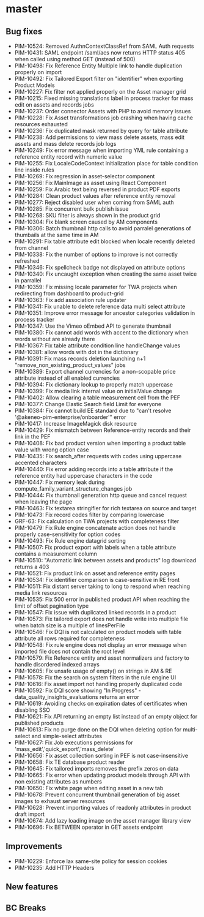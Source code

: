 # master

## Bug fixes

- PIM-10524: Removed AuthnContextClassRef from SAML Auth requests
- PIM-10431: SAML endpoint /saml/acs now returns HTTP status 405 when called using method GET (instead of 500)
- PIM-10498: Fix Reference Entity Multiple link to handle duplication properly on import
- PIM-10492: Fix Tailored Export filter on "identifier" when exporting Product Models
- PIM-10227: Fix filter not applied properly on the Asset manager grid
- PIM-10215: Fixed missing translations label in process tracker for mass edit on assets and records jobs
- PIM-10237: Order connector Assets with PHP to avoid memory issues
- PIM-10228: Fix Asset transformations job crashing when having cache resources exhausted
- PIM-10236: Fix duplicated mask returned by query for table attribute
- PIM-10238: Add permissions to view mass delete assets, mass edit assets and mass delete records job logs
- PIM-10249: Fix error message when importing YML rule containing a reference entity record with numeric value
- PIM-10255: Fix LocaleCodeContext initialization place for table condition line inside rules
- PIM-10269: Fix regression in asset-selector component
- PIM-10256: Fix MainImage as asset using React Component
- PIM-10259: Fix Arabic text being reversed in product PDF exports
- PIM-10284: Clean product values after reference entity removal
- PIM-10277: Reject disabled user when coming from SAML auth
- PIM-10285: Fix concurrent bulk publish issue
- PIM-10268: SKU filter is always shown in the product grid
- PIM-10304: Fix blank screen caused by AM components
- PIM-10306: Batch thumbnail http calls to avoid parralel generations of thumbails at the same time in AM
- PIM-10291: Fix table attribute edit blocked when locale recently deleted from channel
- PIM-10338: Fix the number of options to improve is not correctly refreshed
- PIM-10346: Fix spellcheck badge not displayed on attribute options
- PIM-10340: Fix uncaught exception when creating the same asset twice in parrallel
- PIM-10359: Fix missing locale parameter for TWA projects when redirecting from dashboard to product-grid
- PIM-10363: Fix add association rule updater
- PIM-10341: Fix unable to delete reference data multi select attribute
- PIM-10351: Improve error message for ancestor categories validation in process tracker
- PIM-10347: Use the Vimeo oEmbed API to generate thumbnail
- PIM-10380: Fix cannot add words with accent to the dictionary when words without are already there
- PIM-10367: Fix table attribute condition line handleChange values
- PIM-10381: allow words with dot in the dictionary
- PIM-10391: Fix mass records deletion launching n+1 "remove_non_existing_product_values" jobs
- PIM-10389: Export channel currencies for a non-scopable price attribute instead of all enabled currencies
- PIM-10394: Fix dictionary lookup to properly match uppercase
- PIM-10399: Fix media link internal value on initialValue change
- PIM-10402: Allow clearing a table measurement cell from the PEF
- PIM-10377: Change Elastic Search field Limit for everyone
- PIM-10384: Fix cannot build EE standard due to "can't resolve '@akeneo-pim-enterprise/onboarder'" error
- PIM-10417: Increase ImageMagick disk resource
- PIM-10429: Fix mismatch between Reference-entity records and their link in the PEF
- PIM-10408: Fix bad product version when importing a product table value with wrong option case
- PIM-10435: Fix search_after requests with codes using uppercase accented characters
- PIM-10440: Fix error adding records into a table attribute if the reference entity had uppercase characters in the code
- PIM-10447: Fix memory leak during compute_family_variant_structure_changes job
- PIM-10444: Fix thumbnail generation http queue and cancel request when leaving the page
- PIM-10463: Fix textarea stringifier for rich textarea on source and target
- PIM-10473: Fix record codes filter by comparing lowercase
- GRF-63: Fix calculation on TWA projects with completeness filter
- PIM-10479: Fix Rule engine concatenate action does not handle properly case-sensitivity for option codes
- PIM-10493: Fix Rule engine datagrid sorting
- PIM-10507: Fix product export with labels when a table attribute contains a measurement column
- PIM-10510: "Automatic link between assets and products" log download returns a 403
- PIM-10521: Fix product link on asset and reference entity pages
- PIM-10534: Fix identifier comparison is case-sensitive in RE front
- PIM-10511: Fix distant server taking to long to respond when reaching media link resources 
- PIM-10535: Fix 500 error in published product API when reaching the limit of offset pagination type
- PIM-10547: Fix issue with duplicated linked records in a product
- PIM-10573: Fix tailored export does not handle write into multiple file when batch size is a multiple of linesPerFile
- PIM-10546: Fix DQI is not calculated on product models with table attribute all rows required for completeness
- PIM-10548: Fix rule engine does not display an error message when imported file does not contain the root level
- PIM-10579: Fix Reference entity and asset normalizers and factory to handle disordered indexed arrays
- PIM-10605: Fix unsafe usage of empty() on strings in AM & RE
- PIM-10578: Fix the search on system filters in the rule engine UI
- PIM-10616: Fix asset import not handling properly duplicated code
- PIM-10592: Fix DQI score showing "In Progress" - data_quality_insights_evaluations returns an error
- PIM-10619: Avoiding checks on expiration dates of certificates when disabling SSO
- PIM-10621: Fix API returning an empty list instead of an empty object for published products
- PIM-10613: Fix no purge done on the DQI when deleting option for multi-select and simple-select attributes
- PIM-10627: Fix Job executions permissions for 'mass_edit','quick_export','mass_delete'
- PIM-10656: Fix asset collection sorting in PEF is not case-insensitive
- PIM-10658: Fix TE database product reader
- PIM-10645: Fix tailored imports removes the prefix zeros on data
- PIM-10665: Fix error when updating product models through API with non existing attributes as numbers
- PIM-10650: Fix white page when editing asset in a new tab
- PIM-10678: Prevent concurrent thumbnail generation of big asset images to exhaust server resources
- PIM-10628: Prevent importing values of readonly attributes in product draft import
- PIM-10674: Add lazy loading image on the asset manager library view
- PIM-10696: Fix BETWEEN operator in GET assets endpoint

## Improvements

- PIM-10229: Enforce lax same-site policy for session cookies
- PIM-10235: Add HTTP Headers

## New features

## BC Breaks
